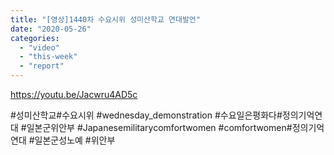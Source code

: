 ```yaml
---
title: "[영상]1440차 수요시위 성미산학교 연대발언"
date: "2020-05-26"
categories: 
  - "video"
  - "this-week"
  - "report"
---
```


https://youtu.be/Jacwru4AD5c

  
#성미산학교#수요시위 #wednesday\_demonstration #수요일은평화다#정의기억연대 #일본군위안부 #Japanesemilitarycomfortwomen #comfortwomen#정의기억연대 #일본군성노예 #위안부
